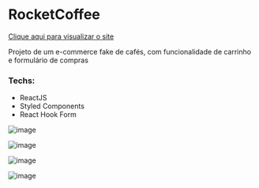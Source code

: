 # RocketCoffee

<a href="https://rocketcoffee.onrender.com/">Clique aqui para visualizar o site</a>

Projeto de um e-commerce fake de cafés, com funcionalidade de carrinho e formulário de compras

### Techs:
<ul>
  <li>ReactJS</li>  
  <li>Styled Components</li>  
  <li>React Hook Form</li>  
</ul>

![image](https://user-images.githubusercontent.com/92460628/190527507-862c6590-30fa-4028-8b2b-cc4d0e03113d.png)

![image](https://user-images.githubusercontent.com/92460628/190527527-b5a4bd53-4e8b-4dec-9d82-31419041c854.png)

![image](https://user-images.githubusercontent.com/92460628/190527613-6dbcd2bd-b668-4607-bd6d-10ac1601b6c5.png)

![image](https://user-images.githubusercontent.com/92460628/190527631-3e32a841-02f5-479f-a92c-86aa6d431050.png)
